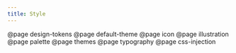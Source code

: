 ```yaml
---
title: Style
---
```


@page design-tokens
@page default-theme
@page icon
@page illustration
@page palette
@page themes
@page typography
@page css-injection
